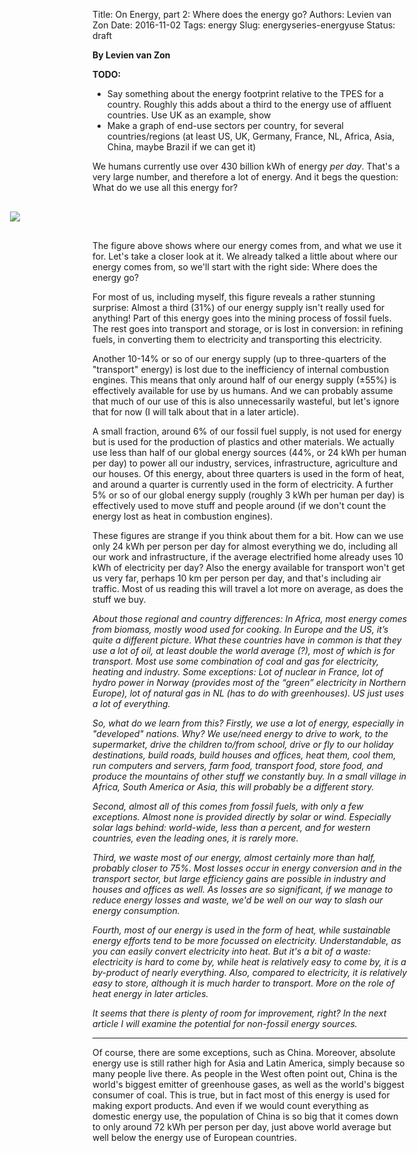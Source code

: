 Title: On Energy, part 2: Where does the energy go?
Authors: Levien van Zon
Date: 2016-11-02
Tags: energy
Slug: energyseries-energyuse
Status: draft

**By Levien van Zon**

**TODO:**
   - Say something about the energy footprint relative to the TPES for a country. Roughly this adds about a third to the energy use of affluent countries. Use UK as an example, show 
   - Make a graph of end-use sectors per country, for several countries/regions (at least US, UK, Germany, France, NL, Africa, Asia, China, maybe Brazil if we can get it)

We humans currently use over 430 billion kWh of energy *per day*. That's a very large number, and therefore a lot of energy. And it begs the question: What do we use all this energy for?

<div style="display: block; margin: 30px 0; width: 80vw; margin-left: 50%; -webkit-transform: translateX(-50%); -moz-transform: translateX(-50%); -ms-transform: translateX(-50%); -o-transform: translateX(-50%); transform: translateX(-50%);">

<img src="{filename}/images/energy-global-production-consumption-2013.png" />

</div>

The figure above shows where our energy comes from, and what we use it for. Let's take a closer look at it. We already talked a little about where our energy comes from, so we'll start with the right side: Where does the energy go?

For most of us, including myself, this figure reveals a rather stunning surprise: Almost a third (31%) of our energy supply isn't really used for anything! Part of this energy goes into the mining process of fossil fuels. The rest goes into transport and storage, or is lost in conversion: in refining fuels, in converting them to electricity and transporting this electricity. 

Another 10-14% or so of our energy supply (up to three-quarters of the "transport" energy) is lost due to the inefficiency of internal combustion engines. This means that only around half of our energy supply (±55%) is effectively available for use by us humans. And we can probably assume that much of our use of this is also unnecessarily wasteful, but let's ignore that for now (I will talk about that in a later article).

A small fraction, around 6% of our fossil fuel supply, is not used for energy but is used for the production of plastics and other materials. We actually use less than half of our global energy sources (44%, or 24 kWh per human per day) to power all our industry, services, infrastructure, agriculture and our houses. Of this energy, about three quarters is used in the form of heat, and around a quarter is currently used in the form of electricity. A further 5% or so of our global energy supply (roughly 3 kWh per human per day) is effectively used to move stuff and people around (if we don't count the energy lost as heat in combustion engines).

These figures are strange if you think about them for a bit. How can we use only 24 kWh per person per day for almost everything we do, including all our work and infrastructure, if the average electrified home already uses 10 kWh of electricity per day? Also the energy available for transport won't get us very far, perhaps 10 km per person per day, and that's including air traffic. Most of us reading this will travel a lot more on average, as does the stuff we buy. 



*About those regional and country differences: 
In Africa, most energy comes from biomass, mostly wood used for cooking.
In Europe and the US, it’s quite a different picture.
What these countries have in common is that they use a lot of oil, at least double the world average (?), most of which is for transport.
Most use some combination of coal and gas for electricity, heating and industry.
Some exceptions: Lot of nuclear in France, lot of hydro power in Norway (provides most of the “green” electricity in Northern Europe), lot of natural gas in NL (has to do with greenhouses).
US just uses a lot of everything.*





*So, what do we learn from this? Firstly, we use a lot of energy, especially in "developed" nations. Why? We use/need energy to drive to work, to the supermarket, drive the children to/from school, drive or fly to our holiday destinations, build roads, build houses and offices, heat them, cool them, run computers and servers, farm food, transport food, store food, and produce the mountains of other stuff we constantly buy. In a small village in Africa, South America or Asia, this will probably be a different story.*

*Second, almost all of this comes from fossil fuels, with only a few exceptions. Almost none is provided directly by solar or wind. Especially solar lags behind: world-wide, less than a percent, and for western countries, even the leading ones, it is rarely more.* 

*Third, we waste most of our energy, almost certainly more than half, probably closer to 75%. Most losses occur in energy conversion and in the transport sector, but large efficiency gains are possible in industry and houses and offices as well. As losses are so significant, if we manage to reduce energy losses and waste, we'd be well on our way to slash our energy consumption.*

*Fourth, most of our energy is used in the form of heat, while sustainable energy efforts tend to be more focussed on electricity. Understandable, as you can easily convert electricity into heat. But it's a bit of a waste: electricity is hard to come by, while heat is relatively easy to come by, it is a by-product of nearly everything. Also, compared to electricity, it is relatively easy to store, although it is much harder to transport. More on the role of heat energy in later articles.*

*It seems that there is plenty of room for improvement, right?
In the next article I will examine the potential for non-fossil energy sources.*

----

[^china]:
Of course, there are some exceptions, such as China. Moreover, absolute energy use is still rather high for Asia and Latin America, simply because so many people live there. As people in the West often point out, China is the world's biggest emitter of greenhouse gases, as well as the world's biggest consumer of coal. This is true, but in fact most of this energy is used for making export products. And even if we would count everything as domestic energy use, the population of China is so big that it comes down to only around 72 kWh per person per day, just above world average but well below the energy use of European countries. 


